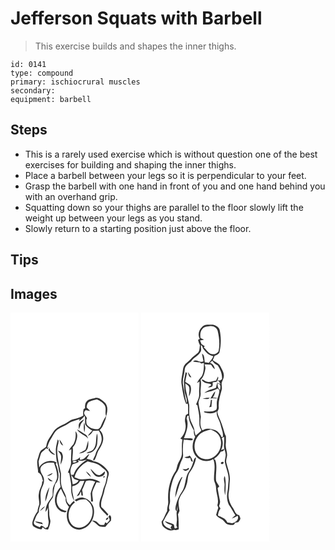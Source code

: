 # Jefferson Squats with Barbell
> This exercise builds and shapes the inner thighs.

``` 
id: 0141 
type: compound 
primary: ischiocrural muscles 
secondary:  
equipment: barbell 
``` 

## Steps

 - This is a rarely used exercise which is without question one of the best exercises for building and shaping the inner thighs.
 - Place a barbell between your legs so it is perpendicular to your feet.
 - Grasp the barbell with one hand in front of you and one hand behind you with an overhand grip.
 - Squatting down so your thighs are parallel to the floor slowly lift the weight up between your legs as you stand.
 - Slowly return to a starting position just above the floor.

## Tips


## Images

<svg width="154pt" height="275pt" viewBox="0 0 154 275" xmlns="http://www.w3.org/2000/svg">
  <g fill="#FFF">
    <path d="M0 0h154v275H0V0m91.43 106.5c-2.21 2.17-1.89 5.45-2 8.29-.44.25-1.3.77-1.73 1.02-.54 2.54-.71 5.13-.34 7.71-3.66 1.98-7.52 3.58-11.61 4.41-4.21.83-7.21 4.1-11 5.83-4.37 2.05-9.03 4.01-12.26 7.75-2.15 2.89-3.79 6.14-5.92 9.05-2.24 2.98-3.16 6.64-3.82 10.24-1.98 1.75-4.34 2.99-6.33 4.71-1.98 2.44-2.21 5.75-3.29 8.61-2.45 5.71-.01 11.86.02 17.78 4.19 1.6 4.91 6.91 5.92 10.72-.28-.08-.83-.25-1.11-.33.53 5.26-3.49 9.42-3.86 14.56-1.1 4.39.61 8.76.45 13.16-.96 2.85-2.07 5.69-2.12 8.76-2.38 3.02-4.22 6.44-5.37 10.12-.94 2.41-1.55 5.66.48 7.71 2.81 1.93 6.14 3.2 9.55 3.5.44-.65 1.32-1.93 1.76-2.58 1.37 2.33 3.76 2.73 6.24 2.69 1.41-3.21 2.59-6.59 2.84-10.11-.46-3-1.57-5.93-1.42-9.01.29-3.98-1.39-7.95-.35-11.89 1.23-2.93 3.52-5.25 4.93-8.08.68-5.15.88-10.41 2.66-15.35 6.4-6.66 3.64-16.79.5-24.31.28-.38.84-1.14 1.11-1.51-6.94-4.27-16.91-1.04-20.95 5.83-.22-2.4-.39-4.8-.72-7.19 1.07-3.33 1.85-6.76 3.09-10.04 1.74-2.29 4.51-3.59 6.24-5.93.22.32.66.95.88 1.27.83-.85 1.65-1.69 2.5-2.51l-2.39 1.04c1.04-4.03 2.49-7.99 4.81-11.47 2.34-3.44 3.82-7.58 7.17-10.23 4.15-3.5 9.68-4.64 13.99-7.89 3.71-3.05 8.7-3.28 12.96-5.21-.15.61-.43 1.84-.57 2.46 2.63-1.65 4.8-3.88 6.7-6.3.8 3.36.1 6.82.54 10.22 2.13 3.19 5.08 5.9 8.58 7.53-2.05 1.85-3.85 3.94-5.46 6.19 2.94-.72 4.84-3.36 6.27-5.85l6.85-.27c2.27 3.33 3.95 7.25 3.49 11.37-.55 6.45-5.92 10.93-7.35 17.06-.56 2.4-2.5 4.34-2.82 6.77.3.18.9.53 1.2.7 2.47-3.42 3.14-7.68 4.82-11.46 1.63-2.74 3.43-5.4 4.57-8.4 2.66-5.38 1.97-12.7-2.86-16.65 3.86-3.37 5.15-8.46 7.08-13 1.46-6.3 4.33-13.88-.27-19.59-3.46-2.98-7.54-7.55-12.59-5.91-3.33.99-7.4 1.01-9.69 4.01m-8.39 25.53c-1.84 2.27-1.09 5.37-.88 8.03.89-2.16 1.46-4.42 2.29-6.59 1.24-1.91 2.82-3.57 4.06-5.48-2.09.92-4.13 2.14-5.47 4.04m5.35.03c-.73 3.86-.57 7.84.25 11.68.91-3.81 1.16-7.97-.25-11.68m-8.51 7.96c2.73 5.59 9.72 6.41 13.26 11.31-.74-1.85-1.15-4.11-3.15-5.03-3.46-1.97-6.57-4.47-10.11-6.28m-1.98 2.21c.82 5.19.25 10.68-2.17 15.38-2.11 2.51-4.33 4.96-5.68 8 .98-.55 1.95-1.11 2.92-1.67.19 5.06-.63 10.1-.31 15.17.3 4.71-2.45 8.79-3.83 13.12.41-.02 1.22-.05 1.63-.07.88 6.25 2.84 12.42 2.4 18.8-.34 5.3 1.06 10.55 3.6 15.18-.89-5.93-3.22-11.73-2.22-17.84 3.72-.93 7.4-2.53 9.08-6.24 1.8 0 3.6-.02 5.4-.06-2.55 6.39-5.15 12.84-9.28 18.41.97-.45 1.94-.89 2.91-1.34a75.36 75.36 0 0 1 2.28-4.48c.12 1.19.35 3.57.47 4.76l1.84.16c-.18-2.24-.43-4.47-1.02-6.63 1.8-3.49 2.92-7.26 4.65-10.78 3.7-1.47 7.51-.73 11.1.69-2.44 4.47-4.23 9.31-5.52 14.23.26 3.2.63 6.39.46 9.61.8.01 1.6-.02 2.4-.02 0-3.81-1.32-7.59-.8-11.39 1.15-4.09 3.3-7.78 4.97-11.66 1.18.05 3.53.16 4.71.21-2.46-2.34-5.87-3.05-9-4.02-4.24-1.33-8.6.39-12.9.23-3.22.12-6.21-1.25-9.14-2.39 1.94-8.28 8.31-15.14 15.7-19.03 5.41 1.54 11.42 2.13 15.89 5.9 2.08 2 4.65 3.5 6.47 5.77 2.39 3.25.27 7.26-.08 10.8-.55 4.81-3.39 8.92-4.16 13.68-1.09 6.11-5.18 11.9-3.71 18.28 2.09 4.27 6.25 7.05 9.09 10.79.45-.58.9-1.15 1.35-1.72-2.64-3.1-5.3-6.18-8.41-8.83-1.33-7.12 2.74-13.36 3.77-20.18.73-4.12 2.93-7.84 3.44-12.02.28-3.52 2.99-7.1 1.1-10.55-4.1-6.14-10.31-11.03-17.76-12.21-2.33-1.91-5.32-2.3-8.14-3 1.23-1.83 2.5-3.67 3.23-5.77-3.94 2.21-6.14 7.7-11.36 7 .06-.78.17-2.35.23-3.14-2.36 2.73-5.73 3.79-9.2 4.24-.17-5.31 1.18-10.6.33-15.89 1.59-1.79 3.1-3.73 3.76-6.07 1.24-4.33 3.3-9.73-.49-13.41m26.03 2.78c-2.08 6.02.11 13.33-4.17 18.59-1.87 3.03-5.91 2.69-8.57 4.69 6.89 1.63 12.35-4.95 12.88-11.26.25-3.98.94-8.1-.14-12.02m-47.22 7.12c-1.2 5.17-2.86 10.42-2.24 15.79.48 4.27.17 8.7 1.83 12.76 1.6 4.09 1.17 8.65 2.96 12.68-.27 5.3-.27 10.66.91 15.86-5.38 5.28-8.26 13.41-6.14 20.8 1.23 4.75 5.28 8.7 10.17 9.5 1.38.48 2.43.03 3.13-1.34-3.67-1.06-7.83-2.05-9.84-5.68-4.24-6.8-1.35-15.29 3.07-21.22 1.78 3.76 3.49 7.57 5.71 11.1-.86 4.18 1.41 7.68 3.98 10.7-2.47 4.56-3.2 9.96-2.16 15.03 1.33 7.23 8.28 13.48 15.9 12.09 12.27-2.06 19.37-17 15.06-28.25-2.13-4.98-6.63-9-12-10.01-3.63-.46-7.12 1-10.08 2.98l2.07 1.53c3.28-2.38 7.47-2.69 11.37-2.32 3.28 2.16 6.14 5.25 7.3 9.08 2.74 8.99-1.57 20.17-10.48 23.88-4.75 2.12-10.83.93-14.07-3.25-6.07-7.69-3.77-20.36 4.09-25.93-.43-.69-.86-1.37-1.29-2.05a41.022 41.022 0 0 0-4.75 5.11c-2.33-1.78-4.06-4.24-4.13-7.26-.32-6.47-5.54-11.34-6.22-17.72-.79-4.32-.2-8.7-.31-13.05-1.87-9.23-4.5-18.44-4.5-27.94-.12-3.78 1.6-7.32 1.73-11.06-.27-.45-.8-1.36-1.07-1.81m1.98.1c.63 2.84 1.44 6.24 4.54 7.34a30.186 30.186 0 0 0-4.54-7.34m34.54 1.31c-1.28 3.65-1.71 7.59-3.33 11.11-2.44 1.73-5.4 2.59-7.71 4.55 2.38-.38 4.86-.82 6.89-2.24 4.78-2.5 4.47-8.78 4.15-13.42m-47.77 10.9c1.76 3.14 4.47 6.02 8.3 6.2-2.55-2.54-6.63-4.2-6.89-8.31-.48.7-.95 1.4-1.41 2.11m11.38 1.18c1.35 2.27 3.74 4.11 3.91 6.93.25 3.35-.73 6.65-.64 10.01 1.76-4.16 4.05-9.08 1.84-13.49-.74-2.22-3.27-2.55-5.11-3.45m39.09 21.93c1.51 2.85 2.98 5.91 5.59 7.94 4.07 3.31 12.6 1.27 11.77-4.93-2.04 1.48-3.75 3.55-6.15 4.47-5.22.38-7.48-4.94-11.21-7.48m-5.45 2.88c1.63 2.59 3.61 4.99 6.14 6.77-.92-3.1-3.48-5.17-6.14-6.77m21.06 7.58c.44-.18 1.33-.56 1.78-.75-.07-1.83-3.09-.57-1.78.75m5.98 47.13c.5 1.32 1.95 2.68 1.29 4.2-.93 1.2-2.02 2.27-3.05 3.38-.53-.28-1.6-.83-2.13-1.1-.29.75-.86 2.24-1.15 2.99-2.26.32-5.07.67-6.66-1.36-2.04-2.21-4.78-4.68-8.03-3.43 2.58 1.53 5.06 3.23 7.11 5.45 2.3 2.47 5.94 1.62 8.94 1.84 1.98-2.77 4.33-5.23 6.78-7.59.13-2.34.86-5-1.62-6.43-.5.68-1 1.36-1.48 2.05m-.94.76c-.98.5-2.47 1.7-1.98 2.92 1.37.55 4.01-2.49 1.98-2.92z"/>
    <path d="M94.65 106.87c2.88-1.32 6.03-1.94 9.08-2.74 3.61 1.75 7.4 3.85 9.53 7.39 2.07 3.97-.24 8.55 1.4 12.63-2.6 3.52-4.31 7.56-6.01 11.56-.71 1.74-2.05 3.18-3.61 4.2-4.55.13-9.41-1.11-12.54-4.6-1.92-1.75-1.31-4.59-1.6-6.89 2.25-1.96-1.03-3.83-1.72-5.71-1.52-1.84-.71-4.41 1.09-5.7 1.79.26 3.52.81 5.29 1.21-1.34-1.54-2.74-3-4.22-4.4.31-2.59.81-5.55 3.31-6.95zM80.78 177.01c3.66 1.55 7.32.21 10.96-.66-6.8 4.57-13.63 10.09-16.01 18.3-1.02.03-2.04.06-3.06.1-1.53-4.35-.5-8.83 1.72-12.73 2.49-1.09 5.2-1.65 7.59-3.01l-1.2-2z"/>
    <path d="M74.46 179.08c1.15-1.41 3.5-1.21 5.12-.85-.3 1.42-4.37 2.56-5.12.85zM41.4 181.25c3.37-1.59 7.17-1.32 10.78-1.04 1.97 6.01 4.44 12.19 3.62 18.64-.93 4.25-3.99 7.7-4.94 11.95-.48 3.01 0 6.09-.45 9.11-1.59 3.12-4.17 5.61-5.77 8.74-1.83 3.22-2.43 6.93-2.73 10.58 1.35-1.51 2.34-3.28 3.01-5.18-.03 5.19-.32 10.44.7 15.56.55 2.37-.24 4.72-.72 7.02-.99.72-1.97 1.45-2.96 2.18-.82-.71-1.64-1.42-2.46-2.14-.61-.27-1.84-.8-2.45-1.07-.48.5-1.43 1.51-1.91 2.02-2.63-1.5-8.27-2.4-6.94-6.59 1.53-4.02 2.83-8.31 5.77-11.58.03-3.31 1.05-6.43 2.24-9.48.65-5.23-.88-10.57.3-15.79.75-4.52 4.19-8.39 3.68-13.14.48-4.28-3.26-7.19-4.04-11.15-1.25-3.78 1.84-7.47 5.27-8.64m2.25 14.84c2.78-.19 5.59-1.09 7.17-3.56-2.62.66-5.03 1.94-7.17 3.56m1.07 2.05c.86 2.74 2.83 4.73 5.96 4.07-1.05-.61-2.07-1.27-3.06-1.96-.92-.77-1.9-1.46-2.9-2.11m-2.85 28.67c2.23-5.62 3.4-11.61 4.93-17.45-3.34 5.08-5.34 11.35-4.93 17.45M35.2 238.4c2.36-1.75 4.6-3.71 6.31-6.12-2.69 1.33-4.93 3.44-6.31 6.12m-5.96 12.2c2.61 2.42 6.22 2.53 9.48 3.39-.21-.5-.62-1.5-.83-2.01-2.87-.56-5.76-.98-8.65-1.38zM72.85 194.8c1.23 1.61 2.26 3.38 3.59 4.92 1.7.72 3.54 1.06 5.28 1.71-1.38 2.87-4.02 4.32-7.12 4.62-.41-3.78-1.43-7.46-1.75-11.25z"/>
  </g>
  <g fill="#333">
    <path d="M91.43 106.5c2.29-3 6.36-3.02 9.69-4.01 5.05-1.64 9.13 2.93 12.59 5.91 4.6 5.71 1.73 13.29.27 19.59-1.93 4.54-3.22 9.63-7.08 13 4.83 3.95 5.52 11.27 2.86 16.65-1.14 3-2.94 5.66-4.57 8.4-1.68 3.78-2.35 8.04-4.82 11.46-.3-.17-.9-.52-1.2-.7.32-2.43 2.26-4.37 2.82-6.77 1.43-6.13 6.8-10.61 7.35-17.06.46-4.12-1.22-8.04-3.49-11.37l-6.85.27c-1.43 2.49-3.33 5.13-6.27 5.85 1.61-2.25 3.41-4.34 5.46-6.19-3.5-1.63-6.45-4.34-8.58-7.53-.44-3.4.26-6.86-.54-10.22-1.9 2.42-4.07 4.65-6.7 6.3.14-.62.42-1.85.57-2.46-4.26 1.93-9.25 2.16-12.96 5.21-4.31 3.25-9.84 4.39-13.99 7.89-3.35 2.65-4.83 6.79-7.17 10.23-2.32 3.48-3.77 7.44-4.81 11.47l2.39-1.04c-.85.82-1.67 1.66-2.5 2.51-.22-.32-.66-.95-.88-1.27-1.73 2.34-4.5 3.64-6.24 5.93-1.24 3.28-2.02 6.71-3.09 10.04.33 2.39.5 4.79.72 7.19 4.04-6.87 14.01-10.1 20.95-5.83-.27.37-.83 1.13-1.11 1.51 3.14 7.52 5.9 17.65-.5 24.31-1.78 4.94-1.98 10.2-2.66 15.35-1.41 2.83-3.7 5.15-4.93 8.08-1.04 3.94.64 7.91.35 11.89-.15 3.08.96 6.01 1.42 9.01-.25 3.52-1.43 6.9-2.84 10.11-2.48.04-4.87-.36-6.24-2.69-.44.65-1.32 1.93-1.76 2.58-3.41-.3-6.74-1.57-9.55-3.5-2.03-2.05-1.42-5.3-.48-7.71 1.15-3.68 2.99-7.1 5.37-10.12.05-3.07 1.16-5.91 2.12-8.76.16-4.4-1.55-8.77-.45-13.16.37-5.14 4.39-9.3 3.86-14.56.28.08.83.25 1.11.33-1.01-3.81-1.73-9.12-5.92-10.72-.03-5.92-2.47-12.07-.02-17.78 1.08-2.86 1.31-6.17 3.29-8.61 1.99-1.72 4.35-2.96 6.33-4.71.66-3.6 1.58-7.26 3.82-10.24 2.13-2.91 3.77-6.16 5.92-9.05 3.23-3.74 7.89-5.7 12.26-7.75 3.79-1.73 6.79-5 11-5.83 4.09-.83 7.95-2.43 11.61-4.41-.37-2.58-.2-5.17.34-7.71.43-.25 1.29-.77 1.73-1.02.11-2.84-.21-6.12 2-8.29m3.22.37c-2.5 1.4-3 4.36-3.31 6.95 1.48 1.4 2.88 2.86 4.22 4.4-1.77-.4-3.5-.95-5.29-1.21-1.8 1.29-2.61 3.86-1.09 5.7.69 1.88 3.97 3.75 1.72 5.71.29 2.3-.32 5.14 1.6 6.89 3.13 3.49 7.99 4.73 12.54 4.6 1.56-1.02 2.9-2.46 3.61-4.2 1.7-4 3.41-8.04 6.01-11.56-1.64-4.08.67-8.66-1.4-12.63-2.13-3.54-5.92-5.64-9.53-7.39-3.05.8-6.2 1.42-9.08 2.74M41.4 181.25c-3.43 1.17-6.52 4.86-5.27 8.64.78 3.96 4.52 6.87 4.04 11.15.51 4.75-2.93 8.62-3.68 13.14-1.18 5.22.35 10.56-.3 15.79-1.19 3.05-2.21 6.17-2.24 9.48-2.94 3.27-4.24 7.56-5.77 11.58-1.33 4.19 4.31 5.09 6.94 6.59.48-.51 1.43-1.52 1.91-2.02.61.27 1.84.8 2.45 1.07.82.72 1.64 1.43 2.46 2.14.99-.73 1.97-1.46 2.96-2.18.48-2.3 1.27-4.65.72-7.02-1.02-5.12-.73-10.37-.7-15.56-.67 1.9-1.66 3.67-3.01 5.18.3-3.65.9-7.36 2.73-10.58 1.6-3.13 4.18-5.62 5.77-8.74.45-3.02-.03-6.1.45-9.11.95-4.25 4.01-7.7 4.94-11.95.82-6.45-1.65-12.63-3.62-18.64-3.61-.28-7.41-.55-10.78 1.04z"/>
    <path d="M83.04 132.03c1.34-1.9 3.38-3.12 5.47-4.04-1.24 1.91-2.82 3.57-4.06 5.48-.83 2.17-1.4 4.43-2.29 6.59-.21-2.66-.96-5.76.88-8.03zM88.39 132.06c1.41 3.71 1.16 7.87.25 11.68-.82-3.84-.98-7.82-.25-11.68zM79.88 140.02c3.54 1.81 6.65 4.31 10.11 6.28 2 .92 2.41 3.18 3.15 5.03-3.54-4.9-10.53-5.72-13.26-11.31zM77.9 142.23c3.79 3.68 1.73 9.08.49 13.41-.66 2.34-2.17 4.28-3.76 6.07.85 5.29-.5 10.58-.33 15.89 3.47-.45 6.84-1.51 9.2-4.24-.06.79-.17 2.36-.23 3.14 5.22.7 7.42-4.79 11.36-7-.73 2.1-2 3.94-3.23 5.77 2.82.7 5.81 1.09 8.14 3 7.45 1.18 13.66 6.07 17.76 12.21 1.89 3.45-.82 7.03-1.1 10.55-.51 4.18-2.71 7.9-3.44 12.02-1.03 6.82-5.1 13.06-3.77 20.18 3.11 2.65 5.77 5.73 8.41 8.83-.45.57-.9 1.14-1.35 1.72-2.84-3.74-7-6.52-9.09-10.79-1.47-6.38 2.62-12.17 3.71-18.28.77-4.76 3.61-8.87 4.16-13.68.35-3.54 2.47-7.55.08-10.8-1.82-2.27-4.39-3.77-6.47-5.77-4.47-3.77-10.48-4.36-15.89-5.9-7.39 3.89-13.76 10.75-15.7 19.03 2.93 1.14 5.92 2.51 9.14 2.39 4.3.16 8.66-1.56 12.9-.23 3.13.97 6.54 1.68 9 4.02-1.18-.05-3.53-.16-4.71-.21-1.67 3.88-3.82 7.57-4.97 11.66-.52 3.8.8 7.58.8 11.39-.8 0-1.6.03-2.4.02.17-3.22-.2-6.41-.46-9.61 1.29-4.92 3.08-9.76 5.52-14.23-3.59-1.42-7.4-2.16-11.1-.69-1.73 3.52-2.85 7.29-4.65 10.78.59 2.16.84 4.39 1.02 6.63l-1.84-.16c-.12-1.19-.35-3.57-.47-4.76a75.36 75.36 0 0 0-2.28 4.48c-.97.45-1.94.89-2.91 1.34 4.13-5.57 6.73-12.02 9.28-18.41-1.8.04-3.6.06-5.4.06-1.68 3.71-5.36 5.31-9.08 6.24-1 6.11 1.33 11.91 2.22 17.84-2.54-4.63-3.94-9.88-3.6-15.18.44-6.38-1.52-12.55-2.4-18.8-.41.02-1.22.05-1.63.07 1.38-4.33 4.13-8.41 3.83-13.12-.32-5.07.5-10.11.31-15.17-.97.56-1.94 1.12-2.92 1.67 1.35-3.04 3.57-5.49 5.68-8 2.42-4.7 2.99-10.19 2.17-15.38m2.88 34.78l1.2 2c-2.39 1.36-5.1 1.92-7.59 3.01-2.22 3.9-3.25 8.38-1.72 12.73 1.02-.04 2.04-.07 3.06-.1 2.38-8.21 9.21-13.73 16.01-18.3-3.64.87-7.3 2.21-10.96.66m-6.32 2.07c.75 1.71 4.82.57 5.12-.85-1.62-.36-3.97-.56-5.12.85m-1.61 15.72c.32 3.79 1.34 7.47 1.75 11.25 3.1-.3 5.74-1.75 7.12-4.62-1.74-.65-3.58-.99-5.28-1.71-1.33-1.54-2.36-3.31-3.59-4.92z"/>
    <path d="M103.93 145.01c1.08 3.92.39 8.04.14 12.02-.53 6.31-5.99 12.89-12.88 11.26 2.66-2 6.7-1.66 8.57-4.69 4.28-5.26 2.09-12.57 4.17-18.59zM56.71 152.13c.27.45.8 1.36 1.07 1.81-.13 3.74-1.85 7.28-1.73 11.06 0 9.5 2.63 18.71 4.5 27.94.11 4.35-.48 8.73.31 13.05.68 6.38 5.9 11.25 6.22 17.72.07 3.02 1.8 5.48 4.13 7.26 1.44-1.83 3.02-3.55 4.75-5.11.43.68.86 1.36 1.29 2.05-7.86 5.57-10.16 18.24-4.09 25.93 3.24 4.18 9.32 5.37 14.07 3.25 8.91-3.71 13.22-14.89 10.48-23.88-1.16-3.83-4.02-6.92-7.3-9.08-3.9-.37-8.09-.06-11.37 2.32l-2.07-1.53c2.96-1.98 6.45-3.44 10.08-2.98 5.37 1.01 9.87 5.03 12 10.01 4.31 11.25-2.79 26.19-15.06 28.25-7.62 1.39-14.57-4.86-15.9-12.09-1.04-5.07-.31-10.47 2.16-15.03-2.57-3.02-4.84-6.52-3.98-10.7-2.22-3.53-3.93-7.34-5.71-11.1-4.42 5.93-7.31 14.42-3.07 21.22 2.01 3.63 6.17 4.62 9.84 5.68-.7 1.37-1.75 1.82-3.13 1.34-4.89-.8-8.94-4.75-10.17-9.5-2.12-7.39.76-15.52 6.14-20.8-1.18-5.2-1.18-10.56-.91-15.86-1.79-4.03-1.36-8.59-2.96-12.68-1.66-4.06-1.35-8.49-1.83-12.76-.62-5.37 1.04-10.62 2.24-15.79zM58.69 152.23c1.85 2.22 3.39 4.68 4.54 7.34-3.1-1.1-3.91-4.5-4.54-7.34zM93.23 153.54c.32 4.64.63 10.92-4.15 13.42-2.03 1.42-4.51 1.86-6.89 2.24 2.31-1.96 5.27-2.82 7.71-4.55 1.62-3.52 2.05-7.46 3.33-11.11zM45.46 164.44c.46-.71.93-1.41 1.41-2.11.26 4.11 4.34 5.77 6.89 8.31-3.83-.18-6.54-3.06-8.3-6.2z"/>
    <path d="M56.84 165.62c1.84.9 4.37 1.23 5.11 3.45 2.21 4.41-.08 9.33-1.84 13.49-.09-3.36.89-6.66.64-10.01-.17-2.82-2.56-4.66-3.91-6.93zM95.93 187.55c3.73 2.54 5.99 7.86 11.21 7.48 2.4-.92 4.11-2.99 6.15-4.47.83 6.2-7.7 8.24-11.77 4.93-2.61-2.03-4.08-5.09-5.59-7.94zM90.48 190.43c2.66 1.6 5.22 3.67 6.14 6.77-2.53-1.78-4.51-4.18-6.14-6.77zM43.65 196.09c2.14-1.62 4.55-2.9 7.17-3.56-1.58 2.47-4.39 3.37-7.17 3.56zM111.54 198.01c-1.31-1.32 1.71-2.58 1.78-.75-.45.19-1.34.57-1.78.75zM44.72 198.14c1 .65 1.98 1.34 2.9 2.11.99.69 2.01 1.35 3.06 1.96-3.13.66-5.1-1.33-5.96-4.07zM41.87 226.81c-.41-6.1 1.59-12.37 4.93-17.45-1.53 5.84-2.7 11.83-4.93 17.45zM35.2 238.4c1.38-2.68 3.62-4.79 6.31-6.12-1.71 2.41-3.95 4.37-6.31 6.12zM117.52 245.14c.48-.69.98-1.37 1.48-2.05 2.48 1.43 1.75 4.09 1.62 6.43-2.45 2.36-4.8 4.82-6.78 7.59-3-.22-6.64.63-8.94-1.84-2.05-2.22-4.53-3.92-7.11-5.45 3.25-1.25 5.99 1.22 8.03 3.43 1.59 2.03 4.4 1.68 6.66 1.36.29-.75.86-2.24 1.15-2.99.53.27 1.6.82 2.13 1.1 1.03-1.11 2.12-2.18 3.05-3.38.66-1.52-.79-2.88-1.29-4.2z"/>
    <path d="M116.58 245.9c2.03.43-.61 3.47-1.98 2.92-.49-1.22 1-2.42 1.98-2.92zM29.24 250.6c2.89.4 5.78.82 8.65 1.38.21.51.62 1.51.83 2.01-3.26-.86-6.87-.97-9.48-3.39z"/>
  </g>
</svg>

<svg width="154pt" height="275pt" viewBox="0 0 154 275" xmlns="http://www.w3.org/2000/svg">
  <g fill="#FFF">
    <path d="M0 0h154v275H0V0m73.16 17.17c-3.92 3.49-5.55 9.64-2.76 14.31-.52.3-1.55.9-2.07 1.2.54 2.22 1.12 4.46 2.27 6.45-.67 2.82-.19 6.06-1.94 8.53-1.39 1.6-3.2 2.75-4.83 4.08-3.25 2.4-5.49 5.89-8.85 8.18-2.94 2.07-4.55 5.52-4.85 9.05-.56 5.7-2.58 11.34-1.56 17.11 1.23 7.89 2.12 15.96 5.41 23.33.49-.04 1.46-.12 1.94-.15 1.03 3.88.12 7.9.59 11.85-.9.61-1.86 1.15-2.8 1.69-.75 2.98-1.58 6.09-.8 9.16 1.69 6.88-.8 14.35-5.85 19.2.62.28 1.85.82 2.46 1.09-1.08 5.91-.39 11.91-.63 17.87-.34 3.89-2.81 7.09-4.39 10.54-1.44 2.85-1.39 6.21-2.87 9.05-7.62 10.72-10.04 24.46-9.1 37.39.17 3.71-1.79 7.18-1.24 10.91-2.39 4.25-3.72 9.07-6.77 12.94.41 1.86.37 4 1.71 5.51 3.46 3.36 8.5 6.41 13.39 4.12 1.86.68 3.74.23 5.52-.47-.09-6.05.07-12.13-.87-18.11.54-1.36 1.31-2.61 1.82-3.97-.6-5.15-2.38-10.78.11-15.7 2.18-5.3 6.74-9.35 8.03-15.07 2.34-5.2.89-11.55 4.48-16.23 3.75-5.12 6.5-11.13 7.22-17.48-1.01.73-2.22 1.4-2.46 2.75-1.35 4.72-2.76 9.55-5.66 13.58-5.48 7.09-3.72 17.03-8.48 24.45a47.585 47.585 0 0 0-7.56 16.72c-.44 2.38-1.46 5.43.9 7.19.36-2.17.62-4.34.9-6.52l.21 4.27c-2.66 4.71-.1 9.97-1.06 14.98.06 2.35-1.37 5.26 1.01 6.94-1.15.28-2.3 1.51-3.49.86-.68-1.5-.21-3.41-1.24-4.71-3.44-1.6-7.17-2.51-10.72-3.87 2.09 2.89 5.55 3.88 8.75 5.01-.45.71-1.36 2.12-1.82 2.83.52.64 1.08 1.28 1.52 1.99-4.44-1.32-10.43-3.72-10.36-9.23.97-1.52 1.87-3.1 2.62-4.75 1.78-3.01 3.63-5.97 5.27-9.05-2.12-3.5.68-7.26.47-10.97-.28-4.79-.46-9.66.58-14.38 1.5-6.95 3.17-14.14 7.42-20 3.03-3.88 3.37-8.98 5.46-13.31 1.22-2.58 2.53-5.3 2.14-8.24-.41-5.91-.3-11.85.73-17.69 3.56-.12 7.42 1.63 10.79.4.01-.38.02-1.15.03-1.53-3.44-.78-6.98-.32-10.47-.45 2.76-7.62 6.22-15.84 3.15-23.96.26-.76.79-2.28 1.05-3.05.37 0 1.09-.01 1.46-.02.14 6.3 3.1 12.13 6.24 17.45-.31 2.64.15 5.3 1.59 7.57-1.67 3.49-3.05 7.23-3.08 11.16-.35 6.25 2.71 12.84 8.23 16 4.93 2.92 11.61 3.06 16.4-.22 3.47 8 .52 16.82 1.06 25.18.63 3.07 2.48 5.82 2.37 9.05 0 7.16 4.02 14.16 1.59 21.28l1.12 2.69c-.75 3.01-1.98 5.88-2.6 8.93 1.63 2.51 4.31 3.89 6.88 5.22 3.13 1.63 4.38 6.11 8.29 6.26 2.63.54 6.76 1.52 7.4-2.19 1.37-.21 2.73-.43 4.1-.64.86-1.48 2.28-2.77 2.49-4.55-.34-1.39-.99-2.67-1.6-3.95-4.41-.51-5.12-5.37-7.25-8.44-3.99-5.57-6.51-12.72-5.04-19.6.92-4.32.67-8.75 1.12-13.12.82-7.61-2.44-14.78-4.17-22.03-.57-2.86.71-5.62.99-8.43.33-4.85-2.33-9.43-1.57-14.28.32-2.91.08-5.84.12-8.76-2.2-3.94-2.65-8.52-4.34-12.65-1.42-5.86-5.16-10.91-6-16.93 1.2-1.7 2.04-3.62 1.7-5.74-.52-6.9 1.67-13.57 3.49-20.13.98-2.87-.38-5.86.09-8.79.88-2.71 2.63-5.21 2.61-8.16.13-4.39-2.48-8.13-4.36-11.9-1.74-3.65-5.96-4.69-8.88-7.11.73-1.74 1.45-3.48 2.2-5.2 2.05-.93 4.57-1.63 5.69-3.79 2.01-8.91 2.28-18.23.29-27.16-.94-3.68-4.75-5.58-8.13-6.39-4.35.2-9.68-.9-12.95 2.75M55.95 172.7c-1.39.17-2.77.42-4.1.85 2.22 1.28 4.73 1.21 7.14.55.37 1.32.73 2.65 1.08 3.99.51.25 1.54.74 2.05.98-.7-2.75-1.63-5.64-3.83-7.58-.79.38-1.57.78-2.34 1.21m.56 13.42c-1.51 2.61-4.45 1.51-6.9 1.77 1.04.72 2.04 1.53 3.24 1.99 1.98.19 3.44-1.29 4.95-2.3-.32-.37-.97-1.1-1.29-1.46m-8.1 11.42c-5.07 7.07-7.07 15.85-7.48 24.41 3.24-8.09 4.77-16.8 8.72-24.62-.31.05-.93.16-1.24.21z"/>
    <path d="M83.08 16.13c3.79-.46 7.96 2.07 8.8 5.9 1.83 8.03 2.86 16.46.91 24.57-1.79 2.52-5.2 3.83-8.21 3.14-4.3-.98-6.07-5.51-9.4-7.97.29-.36.87-1.09 1.16-1.45-1.31-.92-2.63-1.82-3.95-2.71-.53-1.41-1.09-2.79-1.68-4.17 1.6-.17 3.15-.57 4.68-1.05-1.03-.46-3.08-1.36-4.1-1.81-.51-3.8-.56-8.15 2.25-11.14 2.29-2.83 6.23-2.86 9.54-3.31z"/>
    <path d="M71.69 38.98c1.68.63 1.92 2.31 2.47 3.71 3.09 4.44 6.93 8.62 12.53 9.6-1.23 3.08-3.48 5.52-5.56 8.04a90.57 90.57 0 0 0-4.64-.61c-.9-3.47.03-8.34-3.47-10.51.48 3.05 1.1 6.08 1.76 9.1-3.9 2.91-8.83-3.57-12.47.41 2.69.4 5.4 1.19 8.13.85.41.38 1.23 1.12 1.64 1.49.81-.19 2.44-.57 3.25-.75-.02 5.48.11 11.33-2.71 16.24-2.18 2.4-4.3 4.89-5.52 7.95.96-.61 1.92-1.22 2.89-1.82.19 3.42-.2 6.83-.37 10.25-.2 3.02.46 6.12-.46 9.07-.82 2.8-2.16 5.41-3.2 8.13.41.32 1.22.97 1.63 1.29.84 5.83 2.64 11.59 2.29 17.53.06 4.02-.37 8.67 2.43 11.93-.14.3-.41.9-.55 1.19-1.22.96-2.39 1.98-3.47 3.1-.7.59-2.1 1.75-2.8 2.34-1-2.65-1.43-5.45-1.89-8.22-1.41-4.5-4.28-8.45-5.15-13.13-1.31-5.04-.39-10.27-.73-15.39-1.6-8.62-4.65-17.01-4.69-25.88 1.79 1.22 4.02 2.34 4.64 4.61.82 3.66-.29 7.38-.28 11.07 2.26-3.95 3.44-9.11 1.52-13.43-1.67-1.77-4.06-2.63-5.98-4.1.48-3.62 1.57-7.12 2.13-10.73-.42-.23-1.26-.71-1.68-.94-.56 3.56-1.45 7.07-1.95 10.64-.23 3.73.44 7.44.53 11.17.22 5.3 4.04 10.12 2.6 15.54-1.91-7.11-2.8-14.42-4.18-21.63-1.39-6.5 1.62-12.75 1.99-19.18.34-4.49 4.55-6.64 7.59-9.16 2.76-4.76 8.59-6.57 11.22-11.43 1.61-2.52.44-5.58.51-8.34m-15.7 32.21c.8 2.38 1.06 6.41 4.33 6.53-1.22-2.31-2.56-4.58-4.33-6.53z"/>
    <path d="M82.59 60.1c.93-.77 1.86-1.53 2.8-2.3 1.57 2.53 3.89 4.39 6.62 5.55C95 68.37 97.68 73.88 97 79.9c-.54.37-1.62 1.1-2.16 1.47-1.16-.07-2.33-.1-3.49-.08 1.12-1.41 1.55-3.02.85-4.69-.77 1.63-1.51 3.28-2.29 4.92-3.84.49-7.73 2.51-11.62 1.22-1.85-.56-3.23-2.21-5.12-2.59-.71 1.38.87 2.11 1.72 2.89 2.29 1.85 5.32 2.07 8.12 2.39.46.52.91 1.04 1.37 1.57-1.49.92-2.96 1.85-4.39 2.85 1.66-.18 3.39-.24 4.93-.95 1.54-1.34.79-3.52 1.03-5.29 1.87-.21 3.74-.44 5.61-.71l-1.48-.9c1.29.01 2.59.03 3.88.04l-.86.22c.62.9 1.84 2.69 2.45 3.59-1.39-.51-2.76-1.04-4.15-1.57-.76 1.9-1.25 3.89-1.59 5.9-4.79 1.87-10.06 2.7-14.03 6.29 5.37-1.89 11.27-2.35 16.11-5.57.69.7 1.35 1.43 1.98 2.19.16 5.82-3.5 11.01-3.05 16.85-.06 2.25.52 4.79-.88 6.76-4.31 3.1-9.78 1.74-14.68 1.83.24.33.71 1 .95 1.33 4.85 1.38 10.36 1.86 14.63-1.38-1.15 5.94 3.68 10.74 4.61 16.37.87 4.88 3.73 9.73 2.4 14.75l-2.59-.84 1.13-.14c-1.98-2.93-4.1-6.08-7.47-7.55-4.83-1.82-10.73-3.06-15.27.17-3.3-4.71-2.71-10.84-2-16.23-.63-5.74-2.13-11.34-2.83-17.06.55-3.73 2.95-7.07 2.6-10.98-.53-5.52 1.29-11.06.03-16.52 3.64-3.12 4.64-7.94 5.52-12.42.59-2.03-.34-4.02-.82-5.97 2.58.14 5.16.21 7.74.35 1.37 1.94 2.41 4.25 4.59 5.45-.43-3.47-2.35-6.74-5.89-7.76m.49 43.1c2.72-1.2 5.59.14 8.38-.54-1.73-.83-3.63-.74-5.49-.59 1.53-2.35 2.69-4.95 2.98-7.76-2.68 2.43-3.83 5.98-5.87 8.89m-9.38.15c2.89.04 6.37 1.21 8.78-.95-2.97-.44-5.94.13-8.78.95m10.03 1.21c-.42 3.07-.57 6.29-2.11 9.06.92-.2 1.84-.36 2.76-.54.12-2.76.43-5.5.73-8.24l-1.38-.28z"/>
    <path d="M91.75 84.86c4.26.56 3.54 4.81 2.88 7.85-2.45-1.92-2.9-4.91-2.88-7.85zM75.57 142.6c2.56-.91 5.23-1.46 7.8-2.33 3.87 1.61 7.97 3.49 10.1 7.33 5.81 9.52.76 23.42-9.64 27.28-5.71 2.35-12.88.63-16.54-4.44-6.85-9.06-2.19-23.79 8.28-27.84z"/>
    <path d="M96.69 150.73c.94-.59 1.94-1.09 2.93-1.6.19 3.63-.05 7.26-.23 10.89-.19 3.15 1.64 5.95 1.92 9.05.84 3.82-1.65 7.55-.66 11.37 1.67 7.4 5.22 14.65 4.15 22.42-.57 3.87-.32 7.82-1.14 11.66-1.09 5.34-.75 11.15 1.66 16.1 2.86 4.01 5.09 8.41 7.77 12.54-1.49 1.26-2.99 2.52-4.31 3.97 2.58-.58 4.73-2.15 7.06-3.31 2.06 4.58-2.71 8.17-6.7 8.98-1.89-.41-3.8-.72-5.7-1.01-1.75-4.89-6.93-6.43-11.23-8.3.3-3.02 1.06-6.02 3.02-8.43-.58-.97-1.17-1.94-1.75-2.9.82-2.23 1.66-4.62 1-7.02-1.08-4.85-1.85-9.76-2.68-14.65l1.96-1.88c-1.16-2.25-2.88-4.2-3.78-6.58-1.03-8.52 2.01-17.44-1.16-25.66l-1.24.14.64-1.73c3.21-1.75 5.28-4.8 7.19-7.79 1.81-.6 4.38-.39 4.1-3.54-.88.35-2.63 1.06-3.51 1.42 2.2-4.32 2.76-9.66.69-14.14m-1.04 30.29c.71 1.02 1.62 1.11 2.72.27 2.57-2.58-2.92-3.07-2.72-.27m4.49 25.93c-.29 4.08-.36 8.19.72 12.18.55-7.62 1.36-15.38-.45-22.91-2.33 3.18-.01 7.19-.27 10.73z"/>
  </g>
  <g fill="#333">
    <path d="M73.16 17.17c3.27-3.65 8.6-2.55 12.95-2.75 3.38.81 7.19 2.71 8.13 6.39 1.99 8.93 1.72 18.25-.29 27.16-1.12 2.16-3.64 2.86-5.69 3.79-.75 1.72-1.47 3.46-2.2 5.2 2.92 2.42 7.14 3.46 8.88 7.11 1.88 3.77 4.49 7.51 4.36 11.9.02 2.95-1.73 5.45-2.61 8.16-.47 2.93.89 5.92-.09 8.79-1.82 6.56-4.01 13.23-3.49 20.13.34 2.12-.5 4.04-1.7 5.74.84 6.02 4.58 11.07 6 16.93 1.69 4.13 2.14 8.71 4.34 12.65-.04 2.92.2 5.85-.12 8.76-.76 4.85 1.9 9.43 1.57 14.28-.28 2.81-1.56 5.57-.99 8.43 1.73 7.25 4.99 14.42 4.17 22.03-.45 4.37-.2 8.8-1.12 13.12-1.47 6.88 1.05 14.03 5.04 19.6 2.13 3.07 2.84 7.93 7.25 8.44.61 1.28 1.26 2.56 1.6 3.95-.21 1.78-1.63 3.07-2.49 4.55-1.37.21-2.73.43-4.1.64-.64 3.71-4.77 2.73-7.4 2.19-3.91-.15-5.16-4.63-8.29-6.26-2.57-1.33-5.25-2.71-6.88-5.22.62-3.05 1.85-5.92 2.6-8.93l-1.12-2.69c2.43-7.12-1.59-14.12-1.59-21.28.11-3.23-1.74-5.98-2.37-9.05-.54-8.36 2.41-17.18-1.06-25.18-4.79 3.28-11.47 3.14-16.4.22-5.52-3.16-8.58-9.75-8.23-16 .03-3.93 1.41-7.67 3.08-11.16-1.44-2.27-1.9-4.93-1.59-7.57-3.14-5.32-6.1-11.15-6.24-17.45-.37.01-1.09.02-1.46.02-.26.77-.79 2.29-1.05 3.05 3.07 8.12-.39 16.34-3.15 23.96 3.49.13 7.03-.33 10.47.45-.01.38-.02 1.15-.03 1.53-3.37 1.23-7.23-.52-10.79-.4-1.03 5.84-1.14 11.78-.73 17.69.39 2.94-.92 5.66-2.14 8.24-2.09 4.33-2.43 9.43-5.46 13.31-4.25 5.86-5.92 13.05-7.42 20-1.04 4.72-.86 9.59-.58 14.38.21 3.71-2.59 7.47-.47 10.97-1.64 3.08-3.49 6.04-5.27 9.05-.75 1.65-1.65 3.23-2.62 4.75-.07 5.51 5.92 7.91 10.36 9.23-.44-.71-1-1.35-1.52-1.99.46-.71 1.37-2.12 1.82-2.83-3.2-1.13-6.66-2.12-8.75-5.01 3.55 1.36 7.28 2.27 10.72 3.87 1.03 1.3.56 3.21 1.24 4.71 1.19.65 2.34-.58 3.49-.86-2.38-1.68-.95-4.59-1.01-6.94.96-5.01-1.6-10.27 1.06-14.98l-.21-4.27c-.28 2.18-.54 4.35-.9 6.52-2.36-1.76-1.34-4.81-.9-7.19 1.41-6 3.98-11.7 7.56-16.72 4.76-7.42 3-17.36 8.48-24.45 2.9-4.03 4.31-8.86 5.66-13.58.24-1.35 1.45-2.02 2.46-2.75-.72 6.35-3.47 12.36-7.22 17.48-3.59 4.68-2.14 11.03-4.48 16.23-1.29 5.72-5.85 9.77-8.03 15.07-2.49 4.92-.71 10.55-.11 15.7-.51 1.36-1.28 2.61-1.82 3.97.94 5.98.78 12.06.87 18.11-1.78.7-3.66 1.15-5.52.47-4.89 2.29-9.93-.76-13.39-4.12-1.34-1.51-1.3-3.65-1.71-5.51 3.05-3.87 4.38-8.69 6.77-12.94-.55-3.73 1.41-7.2 1.24-10.91-.94-12.93 1.48-26.67 9.1-37.39 1.48-2.84 1.43-6.2 2.87-9.05 1.58-3.45 4.05-6.65 4.39-10.54.24-5.96-.45-11.96.63-17.87-.61-.27-1.84-.81-2.46-1.09 5.05-4.85 7.54-12.32 5.85-19.2-.78-3.07.05-6.18.8-9.16.94-.54 1.9-1.08 2.8-1.69-.47-3.95.44-7.97-.59-11.85-.48.03-1.45.11-1.94.15-3.29-7.37-4.18-15.44-5.41-23.33-1.02-5.77 1-11.41 1.56-17.11.3-3.53 1.91-6.98 4.85-9.05 3.36-2.29 5.6-5.78 8.85-8.18 1.63-1.33 3.44-2.48 4.83-4.08 1.75-2.47 1.27-5.71 1.94-8.53-1.15-1.99-1.73-4.23-2.27-6.45.52-.3 1.55-.9 2.07-1.2-2.79-4.67-1.16-10.82 2.76-14.31m9.92-1.04c-3.31.45-7.25.48-9.54 3.31-2.81 2.99-2.76 7.34-2.25 11.14 1.02.45 3.07 1.35 4.1 1.81-1.53.48-3.08.88-4.68 1.05.59 1.38 1.15 2.76 1.68 4.17 1.32.89 2.64 1.79 3.95 2.71-.29.36-.87 1.09-1.16 1.45 3.33 2.46 5.1 6.99 9.4 7.97 3.01.69 6.42-.62 8.21-3.14 1.95-8.11.92-16.54-.91-24.57-.84-3.83-5.01-6.36-8.8-5.9M71.69 38.98c-.07 2.76 1.1 5.82-.51 8.34-2.63 4.86-8.46 6.67-11.22 11.43-3.04 2.52-7.25 4.67-7.59 9.16-.37 6.43-3.38 12.68-1.99 19.18 1.38 7.21 2.27 14.52 4.18 21.63 1.44-5.42-2.38-10.24-2.6-15.54-.09-3.73-.76-7.44-.53-11.17.5-3.57 1.39-7.08 1.95-10.64.42.23 1.26.71 1.68.94-.56 3.61-1.65 7.11-2.13 10.73 1.92 1.47 4.31 2.33 5.98 4.1 1.92 4.32.74 9.48-1.52 13.43-.01-3.69 1.1-7.41.28-11.07-.62-2.27-2.85-3.39-4.64-4.61.04 8.87 3.09 17.26 4.69 25.88.34 5.12-.58 10.35.73 15.39.87 4.68 3.74 8.63 5.15 13.13.46 2.77.89 5.57 1.89 8.22.7-.59 2.1-1.75 2.8-2.34 1.08-1.12 2.25-2.14 3.47-3.1.14-.29.41-.89.55-1.19-2.8-3.26-2.37-7.91-2.43-11.93.35-5.94-1.45-11.7-2.29-17.53-.41-.32-1.22-.97-1.63-1.29 1.04-2.72 2.38-5.33 3.2-8.13.92-2.95.26-6.05.46-9.07.17-3.42.56-6.83.37-10.25-.97.6-1.93 1.21-2.89 1.82 1.22-3.06 3.34-5.55 5.52-7.95 2.82-4.91 2.69-10.76 2.71-16.24-.81.18-2.44.56-3.25.75-.41-.37-1.23-1.11-1.64-1.49-2.73.34-5.44-.45-8.13-.85 3.64-3.98 8.57 2.5 12.47-.41-.66-3.02-1.28-6.05-1.76-9.1 3.5 2.17 2.57 7.04 3.47 10.51 1.55.16 3.1.37 4.64.61 2.08-2.52 4.33-4.96 5.56-8.04-5.6-.98-9.44-5.16-12.53-9.6-.55-1.4-.79-3.08-2.47-3.71m10.9 21.12c3.54 1.02 5.46 4.29 5.89 7.76-2.18-1.2-3.22-3.51-4.59-5.45-2.58-.14-5.16-.21-7.74-.35.48 1.95 1.41 3.94.82 5.97-.88 4.48-1.88 9.3-5.52 12.42 1.26 5.46-.56 11-.03 16.52.35 3.91-2.05 7.25-2.6 10.98.7 5.72 2.2 11.32 2.83 17.06-.71 5.39-1.3 11.52 2 16.23 4.54-3.23 10.44-1.99 15.27-.17 3.37 1.47 5.49 4.62 7.47 7.55l-1.13.14 2.59.84c1.33-5.02-1.53-9.87-2.4-14.75-.93-5.63-5.76-10.43-4.61-16.37-4.27 3.24-9.78 2.76-14.63 1.38-.24-.33-.71-1-.95-1.33 4.9-.09 10.37 1.27 14.68-1.83 1.4-1.97.82-4.51.88-6.76-.45-5.84 3.21-11.03 3.05-16.85a34.3 34.3 0 0 0-1.98-2.19c-4.84 3.22-10.74 3.68-16.11 5.57 3.97-3.59 9.24-4.42 14.03-6.29.34-2.01.83-4 1.59-5.9 1.39.53 2.76 1.06 4.15 1.57-.61-.9-1.83-2.69-2.45-3.59l.86-.22c-1.29-.01-2.59-.03-3.88-.04l1.48.9c-1.87.27-3.74.5-5.61.71-.24 1.77.51 3.95-1.03 5.29-1.54.71-3.27.77-4.93.95 1.43-1 2.9-1.93 4.39-2.85-.46-.53-.91-1.05-1.37-1.57-2.8-.32-5.83-.54-8.12-2.39-.85-.78-2.43-1.51-1.72-2.89 1.89.38 3.27 2.03 5.12 2.59 3.89 1.29 7.78-.73 11.62-1.22.78-1.64 1.52-3.29 2.29-4.92.7 1.67.27 3.28-.85 4.69 1.16-.02 2.33.01 3.49.08.54-.37 1.62-1.1 2.16-1.47.68-6.02-2-11.53-4.99-16.55-2.73-1.16-5.05-3.02-6.62-5.55-.94.77-1.87 1.53-2.8 2.3m9.16 24.76c-.02 2.94.43 5.93 2.88 7.85.66-3.04 1.38-7.29-2.88-7.85M75.57 142.6c-10.47 4.05-15.13 18.78-8.28 27.84 3.66 5.07 10.83 6.79 16.54 4.44 10.4-3.86 15.45-17.76 9.64-27.28-2.13-3.84-6.23-5.72-10.1-7.33-2.57.87-5.24 1.42-7.8 2.33m21.12 8.13c2.07 4.48 1.51 9.82-.69 14.14.88-.36 2.63-1.07 3.51-1.42.28 3.15-2.29 2.94-4.1 3.54-1.91 2.99-3.98 6.04-7.19 7.79l-.64 1.73 1.24-.14c3.17 8.22.13 17.14 1.16 25.66.9 2.38 2.62 4.33 3.78 6.58l-1.96 1.88c.83 4.89 1.6 9.8 2.68 14.65.66 2.4-.18 4.79-1 7.02.58.96 1.17 1.93 1.75 2.9-1.96 2.41-2.72 5.41-3.02 8.43 4.3 1.87 9.48 3.41 11.23 8.3 1.9.29 3.81.6 5.7 1.01 3.99-.81 8.76-4.4 6.7-8.98-2.33 1.16-4.48 2.73-7.06 3.31 1.32-1.45 2.82-2.71 4.31-3.97-2.68-4.13-4.91-8.53-7.77-12.54-2.41-4.95-2.75-10.76-1.66-16.1.82-3.84.57-7.79 1.14-11.66 1.07-7.77-2.48-15.02-4.15-22.42-.99-3.82 1.5-7.55.66-11.37-.28-3.1-2.11-5.9-1.92-9.05.18-3.63.42-7.26.23-10.89-.99.51-1.99 1.01-2.93 1.6z"/>
    <path d="M55.99 71.19c1.77 1.95 3.11 4.22 4.33 6.53-3.27-.12-3.53-4.15-4.33-6.53zM83.08 103.2c2.04-2.91 3.19-6.46 5.87-8.89-.29 2.81-1.45 5.41-2.98 7.76 1.86-.15 3.76-.24 5.49.59-2.79.68-5.66-.66-8.38.54zM73.7 103.35c2.84-.82 5.81-1.39 8.78-.95-2.41 2.16-5.89.99-8.78.95zM83.73 104.56l1.38.28c-.3 2.74-.61 5.48-.73 8.24-.92.18-1.84.34-2.76.54 1.54-2.77 1.69-5.99 2.11-9.06zM55.95 172.7c.77-.43 1.55-.83 2.34-1.21 2.2 1.94 3.13 4.83 3.83 7.58-.51-.24-1.54-.73-2.05-.98-.35-1.34-.71-2.67-1.08-3.99-2.41.66-4.92.73-7.14-.55 1.33-.43 2.71-.68 4.1-.85zM95.65 181.02c-.2-2.8 5.29-2.31 2.72.27-1.1.84-2.01.75-2.72-.27zM56.51 186.12c.32.36.97 1.09 1.29 1.46-1.51 1.01-2.97 2.49-4.95 2.3-1.2-.46-2.2-1.27-3.24-1.99 2.45-.26 5.39.84 6.9-1.77zM48.41 197.54c.31-.05.93-.16 1.24-.21-3.95 7.82-5.48 16.53-8.72 24.62.41-8.56 2.41-17.34 7.48-24.41zM100.14 206.95c.26-3.54-2.06-7.55.27-10.73 1.81 7.53 1 15.29.45 22.91-1.08-3.99-1.01-8.1-.72-12.18z"/>
  </g>
</svg>
